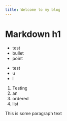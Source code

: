 ```yaml
---
title: Welcome to my blog
---
```


# Markdown h1

* test
* bullet
* point

- test
- u
- l

1. Testing
2. an
3. ordered
4. list

This is some paragraph text
